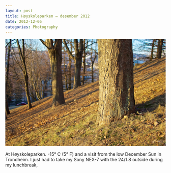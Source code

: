 ```yaml
---
layout: post
title: Høyskoleparken – desember 2012
date: 2012-12-05
categories: Photography
---
```


![Høyskoleparken](/assets/img/20121204-hoyskoleparken.jpg " ")

At Høyskoleparken. -15° C (5° F) and a visit from the low December Sun in Trondheim. I just had to take my Sony NEX-7 with the 24/1.8 outside during my lunchbreak,
